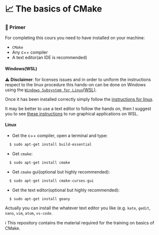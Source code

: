 📈 The basics of CMake
======================

### 📖 Primer
For completing this cours you need to have installed on your machine:
- `CMake`
- Any c++ compiler
- A text editor(an IDE is recommended)

#### Windows(WSL)
:warning: **Disclaimer**: for licenses issues and in order to uniform the instructions respect to the linux procedure this hands-on can be done
on Windows using the [`Windows Subsystem for Linux`(WSL)](https://docs.microsoft.com/en-us/windows/wsl/install-win10).

Once it has been installed correctly simply follow the [instructions for linux](https://github.com/icub-tech-iit/training-cmake-basics/new/master?readme=1#linux).

It may be better to use a text editor to follow the hands on, then I suggest you to see [these instructions](https://github.com/robotology/robotology-superbuild#run-graphical-applications-on-wsl) to run graphical applications on WSL.
#### Linux
- Get the c++ compiler, open a terminal and type:
```bash
  $ sudo apt-get install build-essential
```
- Get `cmake`:
```bash
  $ sudo apt-get install cmake
```
- Get `cmake` gui(optional but highly recommended):
```bash
  $ sudo apt-get install cmake-curses-gui
```
- Get the text editor(optional but highly recommended):
```bash
  $ sudo apt-get install geany
```

Actually you can install the whatever text editor you like (e.g. `kate`, `gedit`, `nano`, `vim`, `atom`, `vs-code`. 

  

ℹ This repository contains the material required for the training on basics of CMake.
